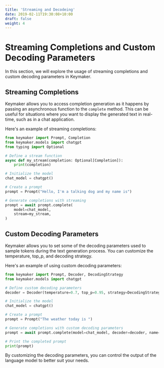 ```yaml
---
title: 'Streaming and Decodeing'
date: 2019-02-11T19:30:08+10:00
draft: false
weight: 4
---
```

# Streaming Completions and Custom Decoding Parameters

In this section, we will explore the usage of streaming completions and custom decoding parameters in Keymaker.

## Streaming Completions

Keymaker allows you to access completion generation as it happens by passing an asynchronous function to the `complete` method. This can be useful for situations where you want to display the generated text in real-time, such as in a chat application.

Here's an example of streaming completions:

```python
from keymaker import Prompt, Completion
from keymaker.models import chatgpt
from typing import Optional

# Define a stream function
async def my_stream(completion: Optional[Completion]):
    print(completion)

# Initialize the model
chat_model = chatgpt()

# Create a prompt
prompt = Prompt("Hello, I'm a talking dog and my name is")

# Generate completions with streaming
prompt = await prompt.complete(
    model=chat_model,
    stream=my_stream,
)
```

## Custom Decoding Parameters

Keymaker allows you to set some of the decoding parameters used to sample tokens during the text generation process. You can customize the temperature, top_p, and decoding strategy.

Here's an example of using custom decoding parameters:

```python
from keymaker import Prompt, Decoder, DecodingStrategy
from keymaker.models import chatgpt

# Define custom decoding parameters
decoder = Decoder(temperature=0.7, top_p=0.95, strategy=DecodingStrategy.GREEDY)

# Initialize the model
chat_model = chatgpt()

# Create a prompt
prompt = Prompt("The weather today is ")

# Generate completions with custom decoding parameters
prompt = await prompt.complete(model=chat_model, decoder=decoder, name="weather")

# Print the completed prompt
print(prompt)
```

By customizing the decoding parameters, you can control the output of the language model to better suit your needs.